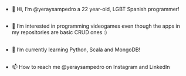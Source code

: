 - 👋 Hi, I’m @yeraysampedro a 22 year-old, LGBT Spanish programmer!
##
- 👀 I’m interested in programming videogames even though the apps in my repositories are basic CRUD ones :)
##
- 🌱 I’m currently learning Python, Scala and MongoDB!
##
- 📫 How to reach me @yeraysampedro on Instagram and LinkedIn

